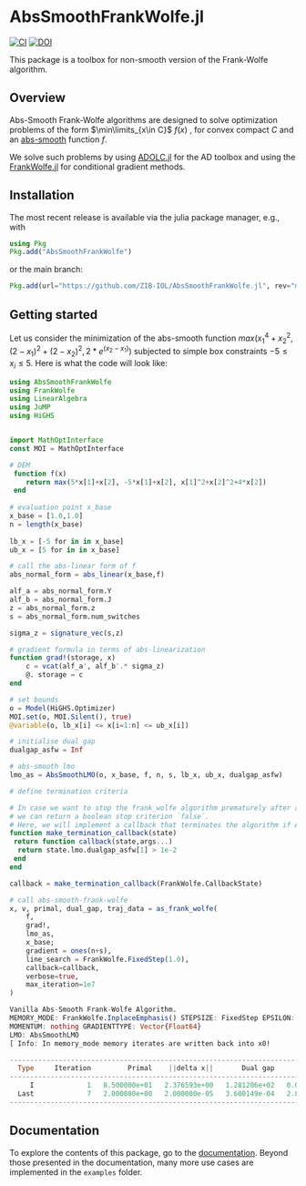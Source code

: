 # AbsSmoothFrankWolfe.jl

[![CI](https://github.com/ZIB-IOL/AbsSmoothFW.jl/actions/workflows/CI.yml/badge.svg)](https://github.com/ZIB-IOL/AbsSmoothFW.jl/actions/workflows/CI.yml)
[![DOI](https://zenodo.org/badge/793075266.svg)](https://zenodo.org/doi/10.5281/zenodo.11198550)

This package is a toolbox for non-smooth version of the Frank-Wolfe algorithm. 

## Overview 
Abs-Smooth Frank-Wolfe algorithms are designed to solve optimization problems of the form $\min\limits_{x\in C}$  $f(x)$ , for convex compact $C$ and an [abs-smooth](https://optimization-online.org/wp-content/uploads/2012/09/3597.pdf) function $f$. 

We solve such problems by using [ADOLC.jl](https://github.com/TimSiebert1/ADOLC.jl/tree/master) for the AD toolbox and using the [FrankWolfe.jl](https://github.com/ZIB-IOL/FrankWolfe.jl) for conditional gradient methods.


## Installation

The most recent release is available via the julia package manager, e.g., with

```julia
using Pkg
Pkg.add("AbsSmoothFrankWolfe")
```

or the main branch:

```julia
Pkg.add(url="https://github.com/ZIB-IOL/AbsSmoothFrankWolfe.jl", rev="main")
```

## Getting started

Let us consider the minimization of the abs-smooth function $max(x_1^4+x_2^2, (2-x_1)^2+(2-x_2)^2, 2*e^{(x_2-x_1)})$ subjected to simple box constraints $-5\leq x_i \leq 5$. Here is what the code will look like:

```julia
using AbsSmoothFrankWolfe
using FrankWolfe
using LinearAlgebra
using JuMP
using HiGHS


import MathOptInterface
const MOI = MathOptInterface

# DEM 
 function f(x)
 	return max(5*x[1]+x[2], -5*x[1]+x[2], x[1]^2+x[2]^2+4*x[2])
 end
  
# evaluation point x_base
x_base = [1.0,1.0]
n = length(x_base)
 
lb_x = [-5 for in in x_base] 
ub_x = [5 for in in x_base]

# call the abs-linear form of f
abs_normal_form = abs_linear(x_base,f)

alf_a = abs_normal_form.Y
alf_b = abs_normal_form.J 
z = abs_normal_form.z  
s = abs_normal_form.num_switches

sigma_z = signature_vec(s,z)

# gradient formula in terms of abs-linearization
function grad!(storage, x)
    c = vcat(alf_a', alf_b'.* sigma_z)
    @. storage = c
end

# set bounds
o = Model(HiGHS.Optimizer)
MOI.set(o, MOI.Silent(), true)
@variable(o, lb_x[i] <= x[i=1:n] <= ub_x[i])

# initialise dual gap 
dualgap_asfw = Inf

# abs-smooth lmo
lmo_as = AbsSmoothLMO(o, x_base, f, n, s, lb_x, ub_x, dualgap_asfw)

# define termination criteria

# In case we want to stop the frank_wolfe algorithm prematurely after a certain condition is met,
# we can return a boolean stop criterion `false`.
# Here, we will implement a callback that terminates the algorithm if ASFW Dual gap < eps.
function make_termination_callback(state)
 return function callback(state,args...)
  return state.lmo.dualgap_asfw[1] > 1e-2
 end
end

callback = make_termination_callback(FrankWolfe.CallbackState)

# call abs-smooth-frank-wolfe
x, v, primal, dual_gap, traj_data = as_frank_wolfe(
    f, 
    grad!, 
    lmo_as, 
    x_base;
    gradient = ones(n+s),
    line_search = FrankWolfe.FixedStep(1.0),
    callback=callback,
    verbose=true,
    max_iteration=1e7
)

Vanilla Abs-Smooth Frank-Wolfe Algorithm.
MEMORY_MODE: FrankWolfe.InplaceEmphasis() STEPSIZE: FixedStep EPSILON: 1.0e-7 MAXITERATION: 1.0e7 TYPE: Float64
MOMENTUM: nothing GRADIENTTYPE: Vector{Float64}
LMO: AbsSmoothLMO
[ Info: In memory_mode memory iterates are written back into x0!

-------------------------------------------------------------------------------------------------
  Type     Iteration         Primal    ||delta x||       Dual gap           Time         It/sec
-------------------------------------------------------------------------------------------------
     I             1   8.500000e+01   2.376593e+00   1.281206e+02   0.000000e+00            Inf
  Last             7   2.000080e+00   2.000000e-05   3.600149e-04   2.885519e+00   2.425907e+00
-------------------------------------------------------------------------------------------------

```

## Documentation
To explore the contents of this package, go to the [documentation](https://zib-iol.github.io/AbsSmoothFrankWolfe.jl/dev/).
Beyond those presented in the documentation, many more use cases are implemented in the `examples` folder.







